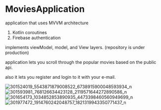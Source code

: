 # MoviesApplication

application that uses MVVM architecture

1) Kotlin coroutines
2) Firebase authentication

implements viewModel, model, and View layers. (repository is under production)

application lets you scroll through the popular movies based on the public api. 

also it lets you register and login to it with your e-mail.

![301524019_5543871879008522_6738915900048593934_n](https://user-images.githubusercontent.com/83747561/187094256-835a60b5-29d1-4fb5-b933-200d3a1e5f13.png)
![301593981_768126634423128_2119571644272890586_n](https://user-images.githubusercontent.com/83747561/187094259-51810dad-78d2-44bf-ba71-9dcd50745236.png)
![301654173_1034852853890935_4473398460560949699_n](https://user-images.githubusercontent.com/83747561/187094262-1c15b67b-4a5d-45b8-a42e-a9a24edd0222.png)
![301977472_1914760242048757_1821319943350771437_n](https://user-images.githubusercontent.com/83747561/187094263-ee464c8f-6016-4eb2-b164-521cd6af10d4.png)
